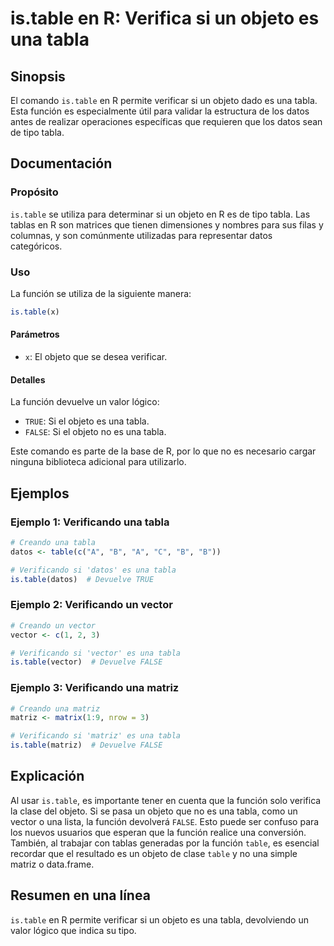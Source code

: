 <!--
Meta Description: # is.table en R: Verifica si un objeto es una tabla ## Sinopsis El comando `is.table` en R permite verificar si un objeto dado es una tabla. Esta func...
Meta Keywords: una, tabla, table, que, objeto
-->

# is.table en R: Verifica si un objeto es una tabla

## Sinopsis
El comando `is.table` en R permite verificar si un objeto dado es una tabla. Esta función es especialmente útil para validar la estructura de los datos antes de realizar operaciones específicas que requieren que los datos sean de tipo tabla.

## Documentación
### Propósito
`is.table` se utiliza para determinar si un objeto en R es de tipo tabla. Las tablas en R son matrices que tienen dimensiones y nombres para sus filas y columnas, y son comúnmente utilizadas para representar datos categóricos.

### Uso
La función se utiliza de la siguiente manera:

```R
is.table(x)
```

#### Parámetros
- `x`: El objeto que se desea verificar.

#### Detalles
La función devuelve un valor lógico:
- `TRUE`: Si el objeto es una tabla.
- `FALSE`: Si el objeto no es una tabla.

Este comando es parte de la base de R, por lo que no es necesario cargar ninguna biblioteca adicional para utilizarlo.

## Ejemplos
### Ejemplo 1: Verificando una tabla
```R
# Creando una tabla
datos <- table(c("A", "B", "A", "C", "B", "B"))

# Verificando si 'datos' es una tabla
is.table(datos)  # Devuelve TRUE
```

### Ejemplo 2: Verificando un vector
```R
# Creando un vector
vector <- c(1, 2, 3)

# Verificando si 'vector' es una tabla
is.table(vector)  # Devuelve FALSE
```

### Ejemplo 3: Verificando una matriz
```R
# Creando una matriz
matriz <- matrix(1:9, nrow = 3)

# Verificando si 'matriz' es una tabla
is.table(matriz)  # Devuelve FALSE
```

## Explicación
Al usar `is.table`, es importante tener en cuenta que la función solo verifica la clase del objeto. Si se pasa un objeto que no es una tabla, como un vector o una lista, la función devolverá `FALSE`. Esto puede ser confuso para los nuevos usuarios que esperan que la función realice una conversión. También, al trabajar con tablas generadas por la función `table`, es esencial recordar que el resultado es un objeto de clase `table` y no una simple matriz o data.frame.

## Resumen en una línea
`is.table` en R permite verificar si un objeto es una tabla, devolviendo un valor lógico que indica su tipo.